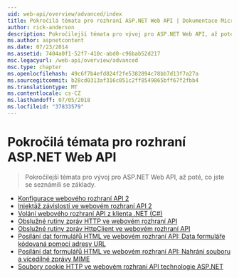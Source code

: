 ```yaml
---
uid: web-api/overview/advanced/index
title: Pokročilá témata pro rozhraní ASP.NET Web API | Dokumentace Microsoftu
author: rick-anderson
description: Pokročilejší témata pro vývoj pro ASP.NET Web API, až poté, co jste se seznámili se základy.
ms.author: aspnetcontent
ms.date: 07/23/2014
ms.assetid: 7404a0f1-52f7-410c-abd0-c96bab52d217
msc.legacyurl: /web-api/overview/advanced
msc.type: chapter
ms.openlocfilehash: 49c6f7b4efd824f2fe5382894c78bb7d13f7a27a
ms.sourcegitcommit: b28cd0313af316c051c2ff8549865bff67f2fbb4
ms.translationtype: MT
ms.contentlocale: cs-CZ
ms.lasthandoff: 07/05/2018
ms.locfileid: "37833579"
---
```

<a name="advanced-topics-for-aspnet-web-api"></a>Pokročilá témata pro rozhraní ASP.NET Web API
====================
> Pokročilejší témata pro vývoj pro ASP.NET Web API, až poté, co jste se seznámili se základy.


- [Konfigurace webového rozhraní API 2](configuring-aspnet-web-api.md)
- [Injektáž závislostí ve webovém rozhraní API 2](dependency-injection.md)
- [Volání webového rozhraní API z klienta .NET (C#)](calling-a-web-api-from-a-net-client.md)
- [Obslužné rutiny zpráv HTTP ve webovém rozhraní API](http-message-handlers.md)
- [Obslužné rutiny zpráv HttpClient ve webovém rozhraní API](httpclient-message-handlers.md)
- [Posílání dat formulářů HTML ve webovém rozhraní API: Data formuláře kódovaná pomocí adresy URL](sending-html-form-data-part-1.md)
- [Posílání dat formulářů HTML ve webovém rozhraní API: Nahrání souboru a vícedílné zprávy MIME](sending-html-form-data-part-2.md)
- [Soubory cookie HTTP ve webovém rozhraní API technologie ASP.NET](http-cookies.md)
